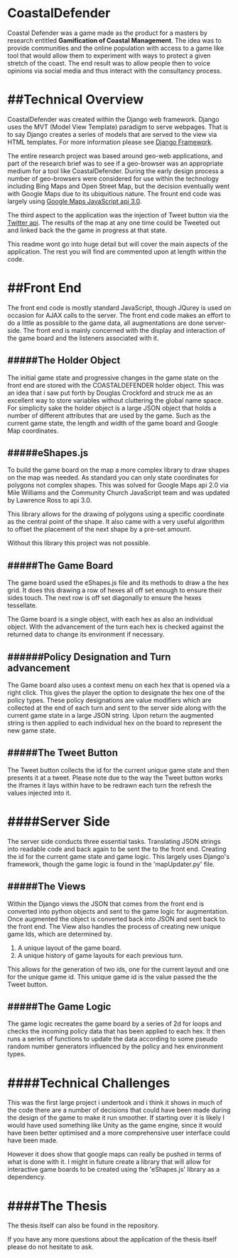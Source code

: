 CoastalDefender
===============

Coastal Defender was a game made as the product for a masters by research entitled **Gamification of Coastal Management**.  The idea was to provide communities and the online population with access to a game like tool that would allow them to experiment with ways to protect a given stretch of the coast.  The end result was to allow people then to voice opinions via social media and thus interact with the consultancy process.

##Technical Overview
====================
CoastalDefender was created within the Django web framework.  Django uses the  MVT (Model View Template) paradigm to serve webpages.  That is to say Django creates a series of models that are served to the view via HTML templates.  For more information please see [Django Framework](https://www.djangoproject.com/).

The entire research project was based around geo-web applications, and part of the research brief was to see if a geo-browser was an appropriate medium for a tool like CoastalDefender.  During the early design process a number of geo-browsers were considered for use within the technology including Bing Maps and Open Street Map, but the decision eventually went with Google Maps due to its ubiquitious nature.  The frount end code was largely using [Google Maps JavaScript api 3.0](https://developers.google.com/maps/documentation/javascript/).

The third aspect to the application was the injection of Tweet button via the [Twitter api](https://dev.twitter.com/).  The results of the map at any one time could be Tweeted out and linked back the the game in progress at that state.

This readme wont go into huge detail but will cover the main aspects of the application.  The rest you will find are commented upon at length within the code.


##Front End
===========
The front end code is mostly standard JavaScript, though JQurey is used on occasion for AJAX calls to the server.  The front end code makes an effort to do a little as possible to the game data, all augmentations are done server-side.  The front end is mainly concerned with the display and interaction of the game board and the listeners associated with it.

#####The Holder Object
----------------------
The initial game state and progressive changes in the game state on the front end are stored with the COASTALDEFENDER holder object.  This was an idea that i saw put forth by Douglas Crockford and struck me as an excellent way to store variables without cluttering the global name space.  For simplicity sake the holder object is a large JSON object that holds a number of different attributes that are used by the game.  Such as the current game state, the length and width of the game board and Google Map coordinates.

#####eShapes.js
---------------
To build the game board on the map a more complex library to draw shapes on the map was needed.  As standard you can only state coordinates for polygons not complex shapes.  This was solved for Google Maps api 2.0 via Mile Williams and the Community Church JavaScript team and was updated by Lawrence Ross to api 3.0.

This library allows for the drawing of polygons using a specific coordinate as the central point of the shape.  It also came with a very useful algorithm to offset the placement of the next shape by a pre-set amount.

Without this library this project was not possible.

#####The Game Board
--------------------
The game board used the eShapes.js file and its methods to draw a the hex grid.  It does this drawing a row of hexes all off set enough to ensure their sides touch.  The next row is off set diagonally to ensure the hexes tessellate.

The Game board is a single object, with each hex as also an individual object.  With the advancement of the turn each hex is checked against the returned data to change its environment if necessary.

######Policy Designation and Turn advancement
---------------------------------------------
The Game board also uses a context menu on each hex that is opened via a right click.  This gives the player the option to designate the hex one of the policy types.  These policy designations are value modifiers which are collected at the end of each turn and sent to the server side along with the current game state in a large JSON string.  Upon return the augmented string is then applied to each individual hex on the board to represent the new game state.

#####The Tweet Button
---------------------
The Tweet button collects the id for the current unique game state and then presents it at a tweet.  Please note due to the way the Tweet button works the iframes it lays within have to be redrawn each turn the refresh the values injected into it.

####Server Side
================
The server side conducts three essential tasks.  Translating JSON strings into readable code and back again to be sent the to the front end.  Creating the id for the current game state and game logic.  This largely uses Django's framework, though the game logic is found in the 'mapUpdater.py' file.

#####The Views
--------------
Within the Django views the JSON that comes from the front end is converted into python objects and sent to the game logic for augmentation.  Once augmented the object is converted back into JSON and sent back to the front end.  The View also handles the process of creating new unique game Ids, which are determined by.

1. A unique layout of the game board.
2. A unique history of game layouts for each previous turn.

This allows for the generation of two ids, one for the current layout and one for the unique game id.  This unique game id is the value passed the the Tweet button.

#####The Game Logic
-------------------
The game logic recreates the game board by a series of 2d for loops and checks the incoming policy data that has been applied to each hex.  It then runs a series of functions to update the data according to some pseudo random number generators influenced by the policy and hex environment types.

####Technical Challenges
========================
This was the first large project i undertook and i think it shows in much of the code there are a number of decisions that could have been made during the design of the game to make it run smoother.  If starting over it is likely I would have used something like Unity as the game engine, since it would have been better optimised and a more comprehensive user interface could have been made.

However it does show that google maps can really be pushed in terms of what is done with it.  I might in future create a library that will allow for interactive game boards to be created using the 'eShapes.js' library as a dependency.

####The Thesis
==============
The thesis itself can also be found in the repository.

If you have any more questions about the application of the thesis itself please do not hesitate to ask.
